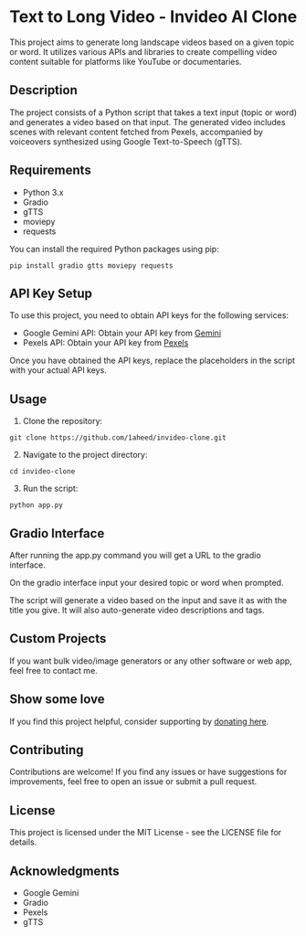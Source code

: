 # Text to Long Video - Invideo AI Clone

This project aims to generate long landscape videos based on a given topic or word. It utilizes various APIs and libraries to create compelling video content suitable for platforms like YouTube or documentaries.

## Description

The project consists of a Python script that takes a text input (topic or word) and generates a video based on that input. The generated video includes scenes with relevant content fetched from Pexels, accompanied by voiceovers synthesized using Google Text-to-Speech (gTTS).

## Requirements

- Python 3.x
- Gradio
- gTTS
- moviepy
- requests

You can install the required Python packages using pip:

```plaintext
pip install gradio gtts moviepy requests
```

## API Key Setup

To use this project, you need to obtain API keys for the following services:

- Google Gemini API: Obtain your API key from [Gemini](https://aistudio.google.com/app/apikey)
- Pexels API: Obtain your API key from [Pexels](https://www.pexels.com/api/)

Once you have obtained the API keys, replace the placeholders in the script with your actual API keys.

## Usage

1. Clone the repository:

```
git clone https://github.com/1aheed/invideo-clone.git
```

2. Navigate to the project directory:

```
cd invideo-clone
```

3. Run the script:

```
python app.py
```
## Gradio Interface
After running the app.py command you will get a URL to the gradio interface.

On the gradio interface input your desired topic or word when prompted.

The script will generate a video based on the input and save it as with the title you give. It will also auto-generate video descriptions and tags.

## Custom Projects

If you want bulk video/image generators or any other software or web app, feel free to contact me.

## Show some love

If you find this project helpful, consider supporting by [donating here](https://nowpayments.io/donation/aheed).

## Contributing

Contributions are welcome! If you find any issues or have suggestions for improvements, feel free to open an issue or submit a pull request.

## License

This project is licensed under the MIT License - see the LICENSE file for details.

## Acknowledgments

- Google Gemini
- Gradio
- Pexels
- gTTS
